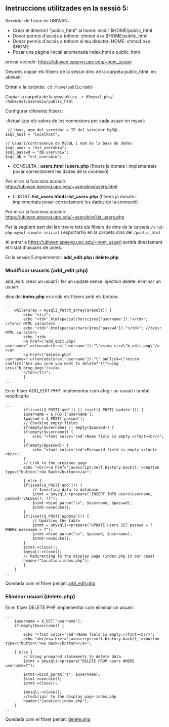
## Instruccions utilitzades en la sessió 5:

Servidor de Linux en UBIWAN:
 - Crear el directori "public_html" al home: mkdir $HOME/public_html
- Donar permís d'accés a tothom: chmod o+x $HOME/public_html
- Donar permís d'accés a tothom al teu directori HOME: chmod o+x $HOME
- Posar una pàgina inicial anomenada index.html a public_html
    
 provar accedir: https://ubiwan.epsevg.upc.edu/~nom_usuari 
 
 Després copiar els fitxers de la sessió dins de la carpeta public_html:
 en ubiwan!

 Entrar a la carpeta:`` cd /home/public/dabd``
 
 Copiar la carpeta de la sessio5:  ``cp -r 05mysql_php/ /home/est/userubiw/public_html``
 
 Configurar diferents fitxers:

 -Actualitzar els valors de les connexions per cada usuari en mysql:
```
 // Host, nom del servidor o IP del servidor MySQL.
$sql_host = "localhost";  

// Usuari/contrasenya de MySQL i nom de la base de dades
$sql_user = "est_userubiw";
$sql_passwd = "dB.userubiw";
$sql_db = "est_userubiw";
```
 
 - CONSULTA : **users.html i users.php**
 (fitxers ja donats i implementats posar correctament les dades de la connexió)

 Per mirar si funciona accedir: https://ubiwan.epsevg.upc.edu/~userubiw/users.html
 
 - LLISTAT: **list_users.html i list_users.php**
  (fitxers ja donats i implementats posar correctament les dades de la connexió)

 Per mirar si funciona accedir: https://ubiwan.epsevg.upc.edu/~userubiw/list_users.php
 
 Per la següent part del lab treure tots els fitxers de dins de la carpeta:`` /crud-php-mysql-simple-inicial ``
 i exportarho en la carpeta dins del ``/public_html``

 Al entrar a  https://ubiwan.epsevg.upc.edu/~nom_usuari sortirà directament el llistat d'usuaris de users.
 
 En la sessio 5 implementar: **add_edit.php i delete.php**

 ### Modificar usuaris (add_edit.php)
 add_edit: crear un usuari i fer un update sense injection
 delete: eliminar un usuari
 
dins del **index.php** es crida els fitxers amb els botons: 
```
...
	while($res = mysqli_fetch_array($result)) {
		echo "<tr>";
		echo "<td>".htmlspecialchars($res['username'])."</td>"; //tenir HTML caracters
		echo "<td>".htmlspecialchars($res['passwd'])."</td>"; //tenir HTML caracters
		echo "<td>
		<a href=\"add_edit.php?username=".urlencode($res['username'])."\"><img src=\"b_edit.png\"/></a>
		<a href=\"delete.php?username=".urlencode($res['username'])."\" onClick=\"return confirm('Are you sure you want to delete?')\"><img src=\"b_drop.png\"/></a>
		</td></tr>";  
	    }
...
```
En el fitxer ADD_EDIT.PHP: implementar com afegir un usuari i també modificarlo
```
...
	    if(isset($_POST['add']) || isset($_POST['update'])) {  
	    $username = $_POST['username'];
	    $passwd = $_POST['passwd'];
	    // Checking empty fields
	    if(empty($username) || empty($passwd)) {
		if(empty($username)) {
		    echo "<font color='red'>Name field is empty.</font><br/>";
		}
		if(empty($passwd)) {
		    echo "<font color='red'>Password field is empty.</font><br/>";
		}
		// Link to the previous page
		echo "<br/><a href='javascript:self.history.back();'><button type=\"button\">Go Back</button></a>";

	    } else {
		if(isset($_POST['add'])) {
		    // Inserting data to database  
		    $stmt = $mysqli->prepare("INSERT INTO users(username, passwd) VALUES(?, ?)");
		    $stmt->bind_param("ss", $username, $passwd);
		    $stmt->execute();
		}
		if(isset($_POST['update'])) {
		    // Updating the table
		    $stmt = $mysqli->prepare("UPDATE users SET passwd = ? WHERE username = ?");
		    $stmt->bind_param("ss", $passwd, $username);
		    $stmt->execute();
		}
		$stmt->close();
		$mysqli->close();
		// Redirecting to the display page (index.php in our case)
		header("Location:index.php");
	    }
	}
...
```
Quedaria com el fitxer penjat: [add_edit.php](https://github.com/Mariona-FT/Databases-DABD/blob/main/laboratori/sessio%205/public_html/add_edit.php)

### Eliminar usuari (delete.php)

En el fitxer DELETE.PHP: implementar com eliminar un usuari:
```
...
	$username = $_GET['username'];
	if(empty($username)) {

	    echo "<font color='red'>Name field is empty.</font><br/>";
	    echo "<br/><a href='javascript:self.history.back();'><button type=\"button\">Go Back</button></a>";

	} else {
	    // Using prepared statements to delete data
	    $stmt = $mysqli->prepare("DELETE FROM users WHERE username=?");
	    
	    $stmt->bind_param("s", $username);
	    $stmt->execute();
	    $stmt->close();

	    $mysqli->close();
	    //redirigir to the display page-index.php 
	    header("Location:index.php");
	}
...
```
Quedaria com el fitxer penjat: [delete.php](https://github.com/Mariona-FT/Databases-DABD/blob/main/laboratori/sessio%205/public_html/delete.php)
